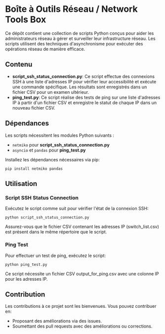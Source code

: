 # Boîte à Outils Réseau / Network Tools Box

Ce dépôt contient une collection de scripts Python conçus pour aider les administrateurs réseau à gérer et surveiller leur infrastructure réseau. Les scripts utilisent des techniques d'asynchronisme pour exécuter des opérations réseau de manière efficace.

## Contenu

- **script_ssh_status_connection.py**: Ce script effectue des connexions SSH à une liste d'adresses IP pour vérifier leur accessibilité et exécute une commande spécifique. Les résultats sont enregistrés dans un fichier CSV pour un examen ultérieur.
- **ping_test.py**: Ce script réalise des tests de ping sur une liste d'adresses IP à partir d'un fichier CSV et enregistre le statut de chaque IP dans un nouveau fichier CSV.

## Dépendances

Les scripts nécessitent les modules Python suivants :
- `netmiko` pour **script_ssh_status_connection.py**
- `asyncio` et `pandas` pour **ping_test.py**

Installez les dépendances nécessaires via pip:
```
pip install netmiko pandas
```

## Utilisation

### Script SSH Status Connection

Exécutez le script comme suit pour vérifier l'état de la connexion SSH:

```
python script_ssh_status_connection.py
```

Assurez-vous que le fichier CSV contenant les adresses IP (switch_list.csv) est présent dans le même répertoire que le script.
### Ping Test

Pour effectuer un test de ping, exécutez le script:

```
python ping_test.py
```

Ce script nécessite un fichier CSV output_for_ping.csv avec une colonne IP pour les adresses IP.
## Contribution

Les contributions à ce projet sont les bienvenues. Vous pouvez contribuer en:

- Proposant des améliorations via des issues.
- Soumettant des pull requests avec des améliorations ou corrections.

